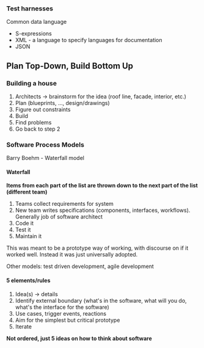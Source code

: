 ### Test harnesses

Common data language

* S-expressions
* XML - a language to specify languages for documentation
* JSON

## Plan Top-Down, Build Bottom Up

### Building a house

1. Architects &rarr; brainstorm for the idea (roof line, facade, interior, etc.)
2. Plan (blueprints, ..., design/drawings)
3. Figure out constraints
4. Build
5. Find problems
6. Go back to step 2

### Software Process Models

Barry Boehm - Waterfall model

#### Waterfall

__Items from each part of the list are thrown down to the next part of the list (different team)__
1. Teams collect requirements for system
2. New team writes specifications (components, interfaces, workflows). Generally job of software architect
3. Code it
4. Test it
5. Maintain it

This was meant to be a prototype way of working, with discourse on if it worked well. Instead it was just universally adopted.

Other models: test driven development, agile development

#### 5 elements/rules
1. Idea(s) &rarr; details
2. Identify external boundary (what's in the software, what will you do, what's the interface for the software)
3. Use cases, trigger events, reactions
4. Aim for the simplest but critical prototype
5. Iterate

**Not ordered, just 5 ideas on how to think about software**

